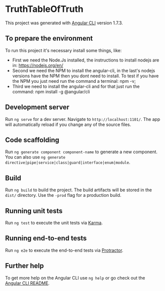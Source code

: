 # TruthTableOfTruth

This project was generated with [Angular CLI](https://github.com/angular/angular-cli) version 1.7.3.

## To prepare the environment

To run this project it's necessary install some things, like:

- First we need the Node.Js installed, the instructions to install nodejs are in: https://nodejs.org/en/
- Second we need the NPM to install the angular-cli, in the last's nodejs versions have the NPM then you dont need to install. To test if you have the NPM you just need run the command a terminal: npm -v;
- Third we need to install the angular-cli and for that just run the command: npm install -g @angular/cli

## Development server

Run `ng serve` for a dev server. Navigate to `http://localhost:1101/`. The app will automatically reload if you change any of the source files.

## Code scaffolding

Run `ng generate component component-name` to generate a new component. You can also use `ng generate directive|pipe|service|class|guard|interface|enum|module`.

## Build

Run `ng build` to build the project. The build artifacts will be stored in the `dist/` directory. Use the `-prod` flag for a production build.

## Running unit tests

Run `ng test` to execute the unit tests via [Karma](https://karma-runner.github.io).

## Running end-to-end tests

Run `ng e2e` to execute the end-to-end tests via [Protractor](http://www.protractortest.org/).

## Further help

To get more help on the Angular CLI use `ng help` or go check out the [Angular CLI README](https://github.com/angular/angular-cli/blob/master/README.md).
